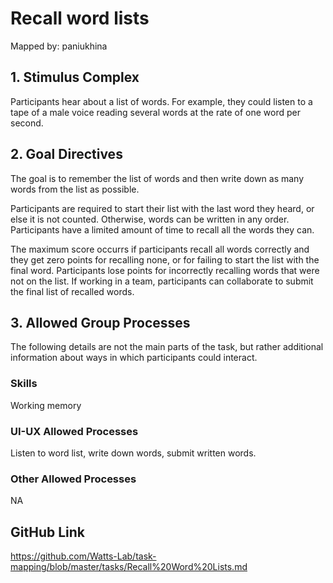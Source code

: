 # Recall word lists

Mapped by: paniukhina 

## 1. Stimulus Complex 
Participants hear about a list of words. For example, they could listen to a tape of a male voice reading several words at the rate of one word per second.

## 2. Goal Directives 
The goal is to remember the list of words and then write down as many words from the list as possible. 

Participants are required to start their list with the last word they heard, or else it is not counted. Otherwise, words can be written in any order. Participants have a limited amount of time to recall all the words they can.

The maximum score occurrs if participants recall all words correctly and they get zero points for recalling none, or for failing to start the list with the final word. Participants lose points for incorrectly recalling words that were not on the list. If working in a team, participants can collaborate to submit the final list of recalled words.

## 3. Allowed Group Processes 
The following details are not the main parts of the task, but rather additional information about ways in which participants could interact.

### Skills 
Working memory

### UI-UX Allowed Processes
Listen to word list, write down words, submit written words.

### Other Allowed Processes
NA

## GitHub Link 
https://github.com/Watts-Lab/task-mapping/blob/master/tasks/Recall%20Word%20Lists.md
